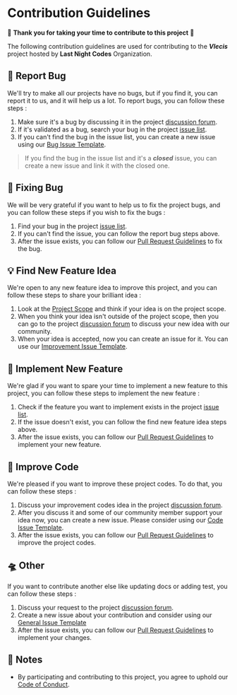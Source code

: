 # Contribution Guidelines
💖 **Thank you for taking your time to contribute to this project** 💖

The following contribution guidelines are used for contributing to the ***Vlecis*** project hosted by **Last Night Codes** Organization.

## 🐛 Report Bug
We'll try to make all our projects have no bugs, but if you find it, you can report it to us, and it will help us a lot. To report bugs, you can follow these steps :
1. Make sure it's a bug by discussing it in the project [discussion forum](https://github.com/lncodes/vlecis/discussions).
2. If it's validated as a bug, search your bug in the project [issue list](https://github.com/lncodes/vlecis/issues).
3. If you can't find the bug in the issue list, you can create a new issue using our [Bug Issue Template](ISSUE_TEMPLATE/bug_issue_template.md).
> If you find the bug in the issue list and it's a ***closed*** issue, you can create a new issue and link it with the closed one.

## 🔧 Fixing Bug
We will be very grateful if you want to help us to fix the project bugs, and you can follow these steps if you wish to fix the bugs :
1. Find your bug in the project [issue list](https://github.com/lncodes/vlecis/issues). 
2. If you can't find the issue, you can follow the report bug steps above.
3. After the issue exists, you can follow our [Pull Request Guidelines](Other/pull_request_guidelines.md) to fix the bug.

## 💡 Find New Feature Idea
We're open to any new feature idea to improve this project, and you can follow these steps to share your brilliant idea :
1. Look at the [Project Scope](README.md/#project-scope) and think if your idea is on the project scope.
2. When you think your idea isn't outside of the project scope, then you can go to the project [discussion forum](https://github.com/lncodes/vlecis/discussions) to discuss your new idea with our community.
3. When your idea is accepted, now you can create an issue for it. You can use our [Improvement Issue Template](ISSUE_TEMPLATE/feature_issue_template.md).

## 🎉 Implement New Feature
We're glad if you want to spare your time to implement a new feature to this project, you can follow these steps to implement the new feature :
1. Check if the feature you want to implement exists in the project [issue list](https://github.com/lncodes/vlecis/issues).
2. If the issue doesn't exist, you can follow the find new feature idea steps above.
3. After the issue exists, you can follow our [Pull Request Guidelines](Other/pull_request_guidelines.md) to implement your new feature.

## 🚀 Improve Code
We're pleased if you want to improve these project codes. To do that, you can follow these steps :
1. Discuss your improvement codes idea in the project [discussion forum](https://github.com/lncodes/vlecis/discussions).
2. After you discuss it and some of our community member support your idea now, you can create a new issue. Please consider using our [Code Issue Template](ISSUE_TEMPLATE/code_issue_template.md).
3. After the issue exists, you can follow our [Pull Request Guidelines](Other/pull_request_guidelines.md) to improve the project codes.

## 🛸 Other
If you want to contribute another else like updating docs or adding test, you can follow these steps :
1. Discuss your request to the project [discussion forum](https://github.com/lncodes/vlecis/discussions).
2. Create a new issue about your contribution and consider using our [General Issue Template](ISSUE_TEMPLATE/general_issue_template.md)
3. After the issue exists, you can follow our [Pull Request Guidelines](Other/pull_request_guidelines.md) to implement your changes.

## 📌 Notes
- By participating and contributing to this project, you agree to uphold our [Code of Conduct](CODE_OF_CONDUCT.md).